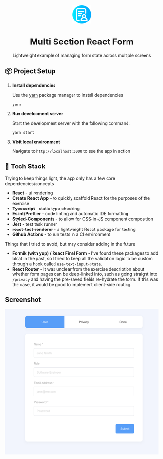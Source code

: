 <p align="center">
  <img alt="roy" src="./public/favicon.png" width="60" />
</p>
<h1 align="center">
  Multi Section React Form
</h1>

<p align="center">
  Lightweight example of managing form state across multiple screens
</p>

## 📦 Project Setup

1.  **Install dependencies**

    Use the [yarn](https://classic.yarnpkg.com/en/) package manager to install dependencies

    ```shell
    yarn
    ```

 
2.  **Run development server**

    Start the development server with the following command:

    ```shell
    yarn start
    ```
3.  **Visit local environment**

    Navigate to `http://localhost:3000` to see the app in action

## 🤖 Tech Stack

Trying to keep things light, the app only has a few core dependencies/concepts

- **React** - ui rendering
- **Create React App** - to quickly scaffold React for the purposes of the exercise
- **Typescript** - static type checking
- **Eslint/Prettier** - code linting and automatic IDE formatting
- **Styled-Components** - to allow for CSS-in-JS component composition
- **Jest** - test task runner 
- **react-test-renderer** - a lightweight React package for testing
- **Github Actions** - to run tests in a CI environment

Things that I tried to avoid, but may consider adding in the future

- **Formik (with yup) / React Final Form** - I've found these packages to add bloat in the past, so I tried to keep all the validation logic to be custom through a hook called `use-text-input-state`.
- **React Router** - It was unclear from the exercise description about whether form pages can be deep-linked into, such as going straight into `/privacy` and having the pre-saved fields re-hydrate the form. If this was the case, it would be good to implement client-side routing.

## Screenshot

![image](https://github.com/chanonroy/multi-page-react-form/blob/main/src/images/screenshot.png)

